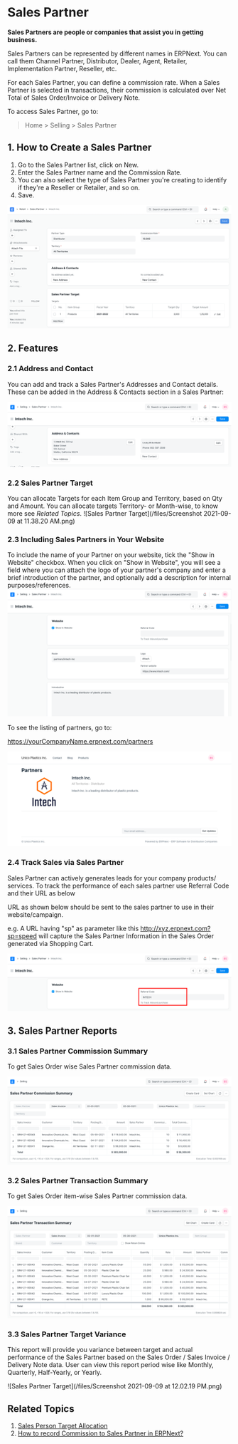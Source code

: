 
# Sales Partner



**Sales Partners are people or companies that assist you in getting business.**


Sales Partners can be represented by different names in ERPNext. You can call them Channel Partner, Distributor, Dealer, Agent, Retailer, Implementation Partner, Reseller, etc.


For each Sales Partner, you can define a commission rate. When a Sales Partner is selected in transactions, their commission is calculated over Net Total of Sales Order/Invoice or Delivery Note.


To access Sales Partner, go to:
> Home > Selling > Sales Partner


## 1. How to Create a Sales Partner


1. Go to the Sales Partner list, click on New.
2. Enter the Sales Partner name and the Commission Rate.
3. You can also select the type of Sales Partner you're creating to identify if they're a Reseller or Retailer, and so on.
4. Save.


![Sales Partner](/files/sales-partnerfe5f56.png)


## 2. Features


### 2.1 Address and Contact


You can add and track a Sales Partner's Addresses and Contact details. These can be added in the Address & Contacts section in a Sales Partner:


![Sales Partner Address](/files/sales-partner-address.png)


### 2.2 Sales Partner Target


You can allocate Targets for each Item Group and Territory, based on Qty and Amount. You can allocate targets Territory- or Month-wise, to know more see *Related Topics*.
![Sales Partner Target](/files/Screenshot 2021-09-09 at 11.38.20 AM.png)


### 2.3 Including Sales Partners in Your Website


To include the name of your Partner on your website, tick the "Show in Website" checkbox. When you click on "Show in Website", you will see a field where you can attach the logo of your partner's company and enter a brief introduction of the partner, and optionally add a description for internal purposes/references.
![Sales Partner](/files/sales-partner-website.png)


To see the listing of partners, go to:


https://yourCompanyName.erpnext.com/partners


![Sales Partner](/files/sales-partner-listing.png)


### 2.4 Track Sales via Sales Partner


Sales Partner can actively generates leads for your company products/ services. To track the performance of each sales partner use Referral Code and their URL as below


URL as shown below should be sent to the sales partner to use in their website/campaign.


e.g. A URL having "sp" as parameter like this http://xyz.erpnext.com?sp=speed will capture the Sales Partner Information in the Sales Order generated via Shopping Cart.


![Sales Partner Referral Code](/files/sales-partner-refrral-code.png)


## 3. Sales Partner Reports


### 3.1 Sales Partner Commission Summary


To get Sales Order wise Sales Partner commission data.


![Sales Partner Target](/files/sales-partner-commission.png)


### 3.2 Sales Partner Transaction Summary


To get Sales Order item-wise Sales Partner commission data.


![Sales Partner Target](/files/sales-partner-commission-item.png)


### 3.3 Sales Partner Target Variance


This report will provide you variance between target and actual performance of the Sales Partner based on the Sales Order / Sales Invoice / Delivery Note data. User can view this report period wise like Monthly, Quarterly, Half-Yearly, or Yearly.


![Sales Partner Target](/files/Screenshot 2021-09-09 at 12.02.19 PM.png)


## Related Topics


1. [Sales Person Target Allocation](/docs/en/selling/sales-person-target-allocation)
2. [How to record Commission to Sales Partner in ERPNext?](/docs/en/selling/articles/how-to-give-commission-to-sales-partner)




